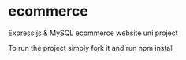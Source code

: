# ecommerce
Express.js &amp; MySQL ecommerce website uni project 

To run the project simply fork it and run npm install

